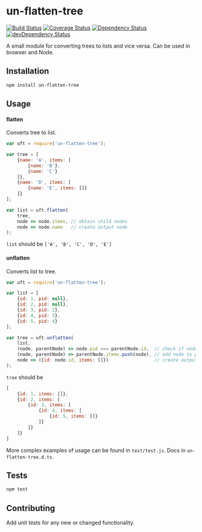un-flatten-tree
=========
[![Build Status](https://travis-ci.org/iyegoroff/un-flatten-tree.svg?branch=master)](https://travis-ci.org/iyegoroff/un-flatten-tree)
[![Coverage Status](https://coveralls.io/repos/github/iyegoroff/un-flatten-tree/badge.svg?branch=master)](https://coveralls.io/github/iyegoroff/un-flatten-tree?branch=master)
[![Dependency Status](https://david-dm.org/iyegoroff/un-flatten-tree.svg)](https://david-dm.org/iyegoroff/un-flatten-tree)
[![devDependency Status](https://david-dm.org/iyegoroff/un-flatten-tree/dev-status.svg)](https://david-dm.org/iyegoroff/un-flatten-tree#info=devDependencies)

A small module for converting trees to lists and vice versa. Can be used in browser and Node.

## Installation

```bash
npm install un-flatten-tree
```

## Usage

#### flatten
Converts tree to list.

```javascript
var uft = require('un-flatten-tree');

var tree = [
    {name: 'A', items: [
        {name: 'B'},
        {name: 'C'}
    ]},
    {name: 'D', items: [
        {name: 'E', items: []}
    ]}
];

var list = uft.flatten(
    tree,
    node => node.items, // obtain child nodes
    node => node.name   // create output node
);
```
  
`list` should be `['A', 'B', 'C', 'D', 'E']`

#### unflatten
Converts list to tree.

```javascript
var uft = require('un-flatten-tree');

var list = [
    {id: 1, pid: null},
    {id: 2, pid: null},
    {id: 3, pid: 2},
    {id: 4, pid: 3},
    {id: 5, pid: 4}
];

var tree = uft.unflatten(
    list,
    (node, parentNode) => node.pid === parentNode.id,  // check if node is a child of parentNode
    (node, parentNode) => parentNode.items.push(node), // add node to parentNode
    node => ({id: node.id, items: []})                 // create output node
);
```
    
`tree` should be
  
```javascript
[
    {id: 1, items: []}, 
    {id: 2, items: [
        {id: 3, items: [
            {id: 4, items: [
                {id: 5, items: []}
            ]}
        ]}
    ]}
]
```
    
More complex examples of usage can be found in `test/test.js`. Docs in `un-flatten-tree.d.ts`.    

## Tests

```bash
npm test
```

## Contributing

Add unit tests for any new or changed functionality.